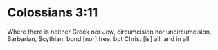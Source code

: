 # Colossians 3:11

Where there is neither Greek nor Jew, circumcision nor uncircumcision, Barbarian, Scythian, bond [nor] free: but Christ [is] all, and in all.